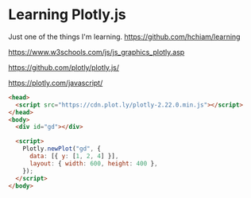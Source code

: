 # Learning Plotly.js

Just one of the things I'm learning. https://github.com/hchiam/learning

https://www.w3schools.com/js/js_graphics_plotly.asp

https://github.com/plotly/plotly.js/

https://plotly.com/javascript/

```html
<head>
  <script src="https://cdn.plot.ly/plotly-2.22.0.min.js"></script>
</head>
<body>
  <div id="gd"></div>

  <script>
    Plotly.newPlot("gd", {
      data: [{ y: [1, 2, 4] }],
      layout: { width: 600, height: 400 },
    });
  </script>
</body>
```
